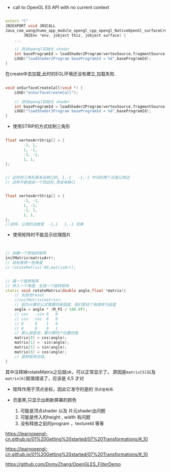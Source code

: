 - call to OpenGL ES API with no current context
```c++

extern "C"
JNIEXPORT void JNICALL
Java_com_wangzhumo_app_module_opengl_cpp_opengl_NativeOpenGl_surfaceCreate(
        JNIEnv *env, jobject thiz, jobject surface) {
    ...

    // 测试opengl初始化 shader
    int baseProgramId = loadShader2Program(vertexSource,fragmentSource);
    LOGD("loadShader2Program baseProgramId = %d",baseProgramId);
}

```
在create中去加载,此时的EGL环境还没有建立,加载失败.

```c++

void onSurfaceCreateCall(void *) {
    LOGD("onSurfaceCreateCall");

    // 测试opengl初始化 shader
    int baseProgramId = loadShader2Program(vertexSource,fragmentSource);
    LOGD("loadShader2Program baseProgramId = %d",baseProgramId);
}

```


- 使用STRIP的方式绘制三角形

```glsl

float vertexArrStrip[] = {
        -1, 1,
        1, -1,
        -1, -1,
        1, 1,
};


// 此时的三角形是有去缺口的, 1,-1   -1,-1 中间的两个点是公用边
// 这样不能组成一个四边形,而会有缺口


float vertexArrStrip[] = {
        -1, -1,
        1, -1,
        -1, 1,
        1, 1,
};
//这样，公用的边就是  -1,1   1,-1 完美


```

- 使用矩阵时不能显示纹理图片

```c++


// 创建一个原始的矩阵
initMatrix(matrixArr);
// 给他旋转一些角度
// rotateMatrix(-90,matrixArr);


// 搞一个旋转矩阵
// 传入一个角度，生成一个旋转矩阵
static void rotateMatrix(double angle,float *matrix){
    // 先给他reset
    //initMatrix(matrix);
    // 因为计算的公式需要的是弧度，我们把这个角度转为弧度
    angle = angle * (M_PI / 180.0f);
    // cos   -sin 0   0
    // sin   cos  0   0
    // 0     0    1   0
    // 0     0    0   1
    // 那么就是说，要计算四个位置的值
    matrix[0] = cos(angle);
    matrix[1] = -sin(angle);
    matrix[5] = sin(angle);
    matrix[6] = cos(angle);
    // 旋转矩阵完成。
}

```

其中注释掉rotateMatrix之后就ok，可以正常显示了。
原因是`matrix[5]`以及`matrix[6]`赋值错误了，应该是 4,5 才对


- 矩阵作用于顶点坐标，因此它准守的是的 `顶点坐标系`


- 页面黑,只显示出刷新屏幕的颜色
  1. 可能是顶点shader 以及 片元shader出问题
  2. 可能是传入的height , width 有问题
  3. 没有释放之前的program ，textureId 等等


https://learnopengl-cn.github.io/01%20Getting%20started/07%20Transformations/#_10


https://learnopengl-cn.github.io/01%20Getting%20started/07%20Transformations/#_10

https://github.com/DomyZhang/OpenGLES_FilterDemo